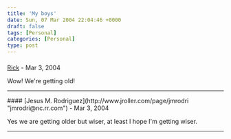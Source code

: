 ```yaml
---
title: 'My boys'
date: Sun, 07 Mar 2004 22:04:46 +0000
draft: false
tags: [Personal]
categories: [Personal]
type: post
---
```



#### 
[Rick]( "") - <time datetime="2004-03-10 07:59:17">Mar 3, 2004</time>

Wow! We're getting old!
<hr />
#### 
[Jesus M. Rodriguez](http://www.jroller.com/page/jmrodri "jmrodri@nc.rr.com") - <time datetime="2004-03-10 09:34:11">Mar 3, 2004</time>

Yes we are getting older but wiser, at least I hope I'm getting wiser.
<hr />
